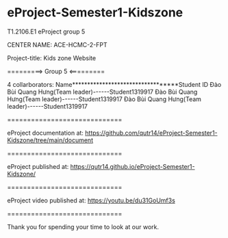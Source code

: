 # eProject-Semester1-Kidszone

T1.2106.E1 eProject group 5

CENTER NAME: ACE-HCMC-2-FPT

Project-title: Kids zone Website

=========> Group 5 <=========

4 collarborators:
Name**********************************Student ID
Đào Bùi Quang Hưng(Team leader)------Student1319917
Đào Bùi Quang Hưng(Team leader)------Student1319917
Đào Bùi Quang Hưng(Team leader)------Student1319917
                         
=============================

eProject documentation at: https://github.com/qutr14/eProject-Semester1-Kidszone/tree/main/document

=============================

eProject published at: https://qutr14.github.io/eProject-Semester1-Kidszone/

=============================

eProject video published at: https://youtu.be/du31GoUmf3s

=============================

Thank you for spending your time to look at our work.
